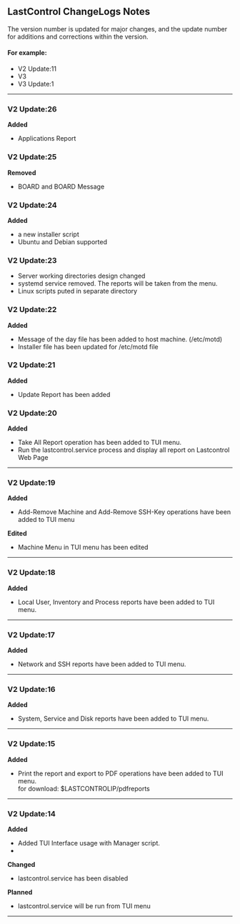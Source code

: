 LastControl ChangeLogs Notes
---
The version number is updated for major changes, and the update number for additions and corrections within the version.<br>

#### For example:
- V2 Update:11
- V3
- V3 Update:1
---

### V2 Update:26
**Added**
- Applications Report

### V2 Update:25
**Removed**
- BOARD and BOARD Message

### V2 Update:24
**Added**
- a new installer script
- Ubuntu and Debian supported

### V2 Update:23
- Server working directories design changed
- systemd service removed. The reports will be taken from the menu.
- Linux scripts puted in separate directory

### V2 Update:22
**Added**
- Message of the day file has been added to host machine. (/etc/motd)
- Installer file has been updated for /etc/motd file

### V2 Update:21
**Added**
- Update Report has been added

### V2 Update:20
**Added**
- Take All Report operation has been added to TUI menu.
- Run the lastcontrol.service process and display all report on Lastcontrol Web Page
---

### V2 Update:19
**Added**
- Add-Remove Machine and Add-Remove SSH-Key operations have been added to TUI menu

**Edited**
- Machine Menu in TUI menu has been edited
----

### V2 Update:18
**Added**
- Local User, Inventory and Process reports have been added to TUI menu.
---

### V2 Update:17
**Added**
- Network and SSH reports have been added to TUI menu.
---

### V2 Update:16
**Added**
- System, Service and Disk reports have been added to TUI menu.
---

### V2 Update:15
**Added**
- Print the report and export to PDF operations have been added to TUI menu. <br>
for download: $LASTCONTROLIP/pdfreports
---

### V2 Update:14
**Added**
- Added TUI Interface usage with Manager script.
- 
**Changed**
- lastcontrol.service has been disabled

**Planned**
- lastcontrol.service will be run from TUI menu
---
